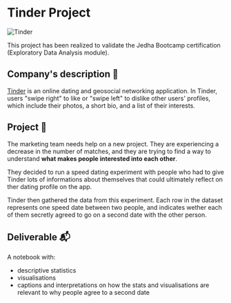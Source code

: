 # Tinder Project

![Tinder](https://full-stack-assets.s3.eu-west-3.amazonaws.com/M03-EDA/Tinder-Symbole.png)

This project has been realized to validate the Jedha Bootcamp certification (Exploratory Data Analysis module).

## Company's description 📇

<a href="https://tinder.com/" target="_blank">Tinder</a> is an online dating and geosocial networking application. In Tinder, users "swipe right" to like or "swipe left" to dislike other users' profiles, which include their photos, a short bio, and a list of their interests.

## Project 🚧

The marketing team needs help on a new project. They are experiencing a decrease in the number of matches, and they are trying to find a way to understand **what makes people interested into each other**. 

They decided to run a speed dating experiment with people who had to give Tinder lots of informations about themselves that could ultimately reflect on ther dating profile on the app.

Tinder then gathered the data from this experiment. Each row in the dataset represents one speed date between two people, and indicates wether each of them secretly agreed to go on a second date with the other person.


## Deliverable 📬

A notebook with:
* descriptive statistics
* visualisations
* captions and interpretations on how the stats and visualisations are relevant to why people agree to a second date